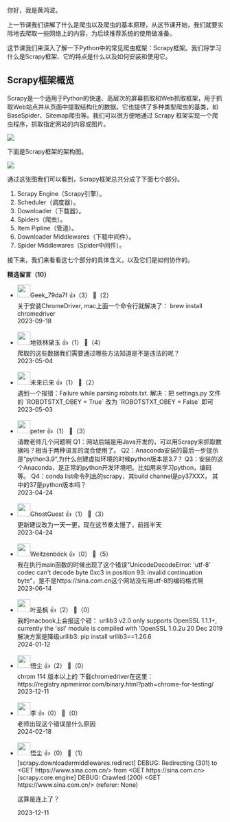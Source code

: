 你好，我是黄鸿波。

上一节课我们讲解了什么是爬虫以及爬虫的基本原理，从这节课开始，我们就要实际地去爬取一些网络上的内容，为后续推荐系统的使用做准备。

这节课我们来深入了解一下Python中的常见爬虫框架：Scrapy框架。我们将学习什么是Scrapy框架、它的特点是什么以及如何安装和使用它。

## Scrapy框架概览

Scrapy是一个适用于Python的快速、高层次的屏幕抓取和Web抓取框架，用于抓取Web站点并从页面中提取结构化的数据。它也提供了多种类型爬虫的基类，如BaseSpider、Sitemap爬虫等。我们可以很方便地通过 Scrapy 框架实现一个爬虫程序，抓取指定网站的内容或图片。

![](https://static001.geekbang.org/resource/image/67/87/67220e129b726a764fa62f28fb46e587.png?wh=1200x482)

下面是Scrapy框架的架构图。

![](https://static001.geekbang.org/resource/image/02/b8/02ce18db3937d494e05ddcbdd60ee1b8.png?wh=1766x1039)

通过这张图我们可以看到，Scrapy框架总共分成了下面七个部分。

1. Scrapy Engine（Scrapy引擎）。
2. Scheduler（调度器）。
3. Downloader（下载器）。
4. Spiders（爬虫）。
5. Item Pipline（管道）。
6. Downloader Middlewares（下载中间件）。
7. Spider Middlewares（Spider中间件）。

接下来，我们来看看这七个部分的具体含义，以及它们是如何协作的。
<div><strong>精选留言（10）</strong></div><ul>
<li><img src="https://thirdwx.qlogo.cn/mmopen/vi_32/dcW6ufIgibXKl5jwrgsIibPxRehZBqN41ZHiamWx3yWNnfCfAOabxjYzLyDKv1HyYbNJOa05dEicobfGtBbJaJmG2w/132" width="30px"><span>Geek_79da7f</span> 👍（3） 💬（2）<div>关于安装ChromeDriver, mac上面一个命令行就解决了： brew install chromedriver</div>2023-09-18</li><br/><li><img src="https://static001.geekbang.org/account/avatar/00/12/f0/5f/25942dfb.jpg" width="30px"><span>地铁林黛玉</span> 👍（1） 💬（4）<div>爬取的这些数据我们需要通过哪些方法知道是不是违法的呢？</div>2023-05-04</li><br/><li><img src="https://static001.geekbang.org/account/avatar/00/12/1d/3a/cdf9c55f.jpg" width="30px"><span>未来已来</span> 👍（1） 💬（2）<div>遇到一个报错：Failure while parsing robots.txt.
解决：把 settings.py 文件的 `ROBOTSTXT_OBEY = True` 改为 `ROBOTSTXT_OBEY = False` 即可</div>2023-05-03</li><br/><li><img src="https://static001.geekbang.org/account/avatar/00/10/25/87/f3a69d1b.jpg" width="30px"><span>peter</span> 👍（1） 💬（3）<div>请教老师几个问题啊
Q1：网站后端是用Java开发的，可以用Scrapy来抓取数据吗？相当于两种语言的混合使用了。
Q2：Anaconda安装的最后一步提示是“python3.9”,为什么创建虚拟环境的时候python版本是3.7？
Q3：安装的这个Anaconda，是正常的python开发环境吧。比如用来学习python，编码等。
Q4：conda list命令列出的scrapy，其build channel是py37XXX，
其中的37是python版本吗？</div>2023-04-24</li><br/><li><img src="https://static001.geekbang.org/account/avatar/00/2b/d1/3b/a94459d2.jpg" width="30px"><span>GhostGuest</span> 👍（1） 💬（3）<div>更新建议改为一天一更，现在这节奏太慢了，前摇半天</div>2023-04-24</li><br/><li><img src="https://static001.geekbang.org/account/avatar/00/28/ba/42/5ca553bd.jpg" width="30px"><span>Weitzenböck</span> 👍（0） 💬（5）<div>我在执行main函数的时候出现了这个错误&quot;UnicodeDecodeError: &#39;utf-8&#39; codec can&#39;t decode byte 0xc3 in position 93: invalid continuation byte&quot;，是不是https:&#47;&#47;sina.com.cn这个网站没有用utf-8的编码格式啊</div>2023-06-14</li><br/><li><img src="https://static001.geekbang.org/account/avatar/00/11/31/8a/be3b7ae6.jpg" width="30px"><span>叶圣枫</span> 👍（2） 💬（0）<div>我的macbook上会报这个错：
urllib3 v2.0 only supports OpenSSL 1.1.1+, currently the &#39;ssl&#39; module is compiled with &#39;OpenSSL 1.0.2u  20 Dec 2019
解决方案是降级urllib3:
pip install urllib3==1.26.6

</div>2024-01-12</li><br/><li><img src="https://static001.geekbang.org/account/avatar/00/21/67/fe/5d17661a.jpg" width="30px"><span>悟尘</span> 👍（2） 💬（0）<div>chrom 114 版本以上的 下载chromedriver在这里：https:&#47;&#47;registry.npmmirror.com&#47;binary.html?path=chrome-for-testing&#47;</div>2023-12-11</li><br/><li><img src="https://static001.geekbang.org/account/avatar/00/16/63/7c/51d07eff.jpg" width="30px"><span>李</span> 👍（0） 💬（0）<div>老师出现这个错误是什么原因</div>2024-02-18</li><br/><li><img src="https://static001.geekbang.org/account/avatar/00/21/67/fe/5d17661a.jpg" width="30px"><span>悟尘</span> 👍（0） 💬（1）<div> [scrapy.downloadermiddlewares.redirect] DEBUG: Redirecting (301) to &lt;GET https:&#47;&#47;www.sina.com.cn&#47;&gt; from &lt;GET https:&#47;&#47;sina.com.cn&gt;
 [scrapy.core.engine] DEBUG: Crawled (200) &lt;GET https:&#47;&#47;www.sina.com.cn&#47;&gt; (referer: None)

这算是连上了？</div>2023-12-11</li><br/>
</ul>